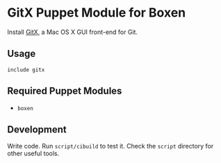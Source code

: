 # GitX Puppet Module for Boxen

Install [GitX](http://gitx.frim.nl), a Mac OS X GUI front-end for Git.

## Usage

```puppet
include gitx
```

## Required Puppet Modules

* `boxen`

## Development

Write code. Run `script/cibuild` to test it. Check the `script`
directory for other useful tools.

